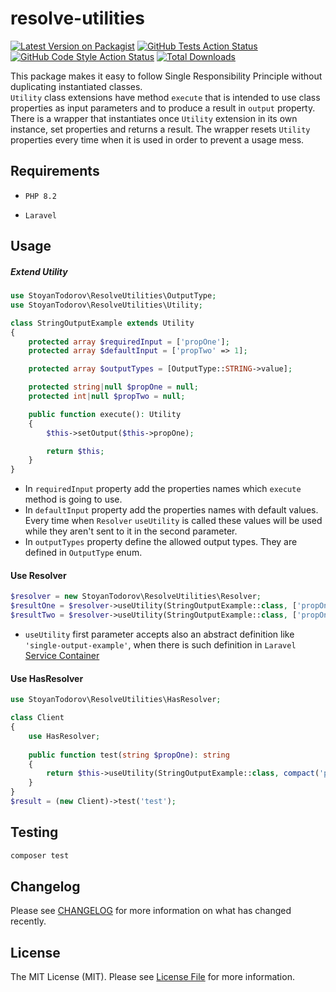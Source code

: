 # resolve-utilities

[![Latest Version on Packagist](https://img.shields.io/packagist/v/stoyantodorov/resolve-utilities.svg?style=flat-square)](https://packagist.org/packages/stoyantodorov/resolve-utilities)
[![GitHub Tests Action Status](https://img.shields.io/github/actions/workflow/status/stoyantodorov/resolve-utilities/run-tests.yml?branch=main&label=tests&style=flat-square)](https://github.com/stoyantodorov/resolve-utilities/actions?query=workflow%3Arun-tests+branch%3Amain)
[![GitHub Code Style Action Status](https://img.shields.io/github/actions/workflow/status/stoyantodorov/resolve-utilities/fix-php-code-style-issues.yml?branch=main&label=code%20style&style=flat-square)](https://github.com/stoyantodorov/resolve-utilities/actions?query=workflow%3A"Fix+PHP+code+style+issues"+branch%3Amain)
[![Total Downloads](https://img.shields.io/packagist/dt/stoyantodorov/resolve-utilities.svg?style=flat-square)](https://packagist.org/packages/stoyantodorov/resolve-utilities)

This package makes it easy to follow Single Responsibility Principle without duplicating instantiated classes. 
<br>
`Utility` class extensions have method `execute` that is intended to use class properties as input parameters and to produce a result in `output` property. There is a wrapper that instantiates once `Utility` extension in its own instance, set properties and returns a result. The wrapper resets `Utility` properties every time when it is used in order to prevent a usage mess. 

## Requirements

- `PHP 8.2`

- `Laravel`

## Usage

##### Extend Utility
```php
use StoyanTodorov\ResolveUtilities\OutputType;
use StoyanTodorov\ResolveUtilities\Utility;

class StringOutputExample extends Utility
{
    protected array $requiredInput = ['propOne'];
    protected array $defaultInput = ['propTwo' => 1];

    protected array $outputTypes = [OutputType::STRING->value];

    protected string|null $propOne = null;
    protected int|null $propTwo = null;

    public function execute(): Utility
    {
        $this->setOutput($this->propOne);

        return $this;
    }
}
```
- In `requiredInput` property add the properties names which `execute` method is going to use.
- In `defaultInput` property add the properties names with default values. Every time when `Resolver` `useUtility` is called these values will be used while they aren't sent to it in the second parameter.
- In `outputTypes` property define the allowed output types. They are defined in `OutputType` enum.

#### Use Resolver

```php
$resolver = new StoyanTodorov\ResolveUtilities\Resolver;
$resultOne = $resolver->useUtility(StringOutputExample::class, ['propOne' => 'test']);
$resultTwo = $resolver->useUtility(StringOutputExample::class, ['propOne' => 'test', 'propTwo' => 100]);
```

- `useUtility` first parameter accepts also an abstract definition like `'single-output-example'`, when there is such definition in `Laravel` 
[Service Container](https://laravel.com/docs/10.x/container)

#### Use HasResolver

```php
use StoyanTodorov\ResolveUtilities\HasResolver;

class Client 
{
    use HasResolver;
    
    public function test(string $propOne): string
    {
        return $this->useUtility(StringOutputExample::class, compact('propOne'));
    }
}
$result = (new Client)->test('test');
```

## Testing

```bash
composer test
```

## Changelog

Please see [CHANGELOG](CHANGELOG.md) for more information on what has changed recently.

## License

The MIT License (MIT). Please see [License File](LICENSE.md) for more information.
